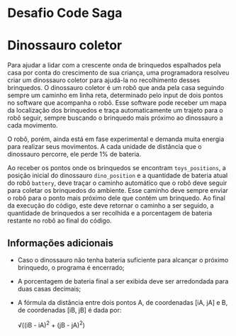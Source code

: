 # Desafio Code Saga

# Dinossauro coletor

Para ajudar a lidar com a crescente onda de brinquedos espalhados pela casa por conta do crescimento de sua criança, uma programadora resolveu criar um dinossauro coletor para ajudá-la no recolhimento desses brinquedos. O dinossauro coletor é um robô que anda pela casa seguindo sempre um caminho em linha reta, determinado pelo input de dois pontos no software que acompanha o robô. Esse software pode receber um mapa da localização dos brinquedos e traça automaticamente um trajeto para o robô seguir, sempre buscando o brinquedo mais próximo ao dinossauro a cada movimento.

O robô, porém, ainda está em fase experimental e demanda muita energia para realizar seus movimentos. A cada unidade de distância que o dinossauro percorre, ele perde 1% de bateria.

Ao receber os pontos onde os brinquedos se encontram `toys_positions`, a posição inicial do dinossauro `dino_position` e a quantidade de bateria atual do robô `battery`, deve traçar o caminho automático que o robô deve seguir para coletar os brinquedos do ambiente. Esse caminho deve sempre enviar o robô para o ponto mais próximo dele que contém um brinquedo. Ao final da execução do código, este deve retornar o caminho a ser seguido, a quantidade de brinquedos a ser recolhida e a porcentagem de bateria restante no robô ao final do código.

## Informações adicionais

- Caso o dinossauro não tenha bateria suficiente para alcançar o próximo brinquedo, o programa é encerrado;
- A porcentagem de bateria final a ser exibida deve ser arredondada para duas casas decimais;
- A fórmula da distância entre dois pontos A, de coordenadas [iA, jA] e B, de coordenadas [iB, jB] é dada por:

  <p> &radic;((iB - iA)<sup>2</sup> + (jB - jA)<sup>2</sup>)
